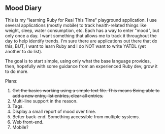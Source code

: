 ## Mood Diary

This is my "learning Ruby for Real This Time" playground application. I use several applications (mostly mobile) to track health-related things like weight, sleep, water consumption, etc. Each has a way to enter "mood", but only once a day. I want something that allows me to track it throughout the day to help identify trends. I'm sure there are applications out there that do this, BUT, I want to learn Ruby and I do NOT want to write YATDL (yet another to do list).

The goal is to start simple, using only what the base language provides, then, hopefully with some guidance from an experienced Ruby dev, grow it to do more.

Plans:
1. ~~Get the basics working using a simple text file. This means Being able to add a new entry, list entries, clear all entries.~~
2. Multi-line support in the reason.
3. Tags.
4. Display a small report of mood over time.
5. Better back-end. Something accessible from multiple systems.
6. Web front-end.
7. Mobile?